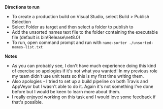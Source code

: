 **Directions to run**
- To create a production build on Visual Studio, select Build > Publish Selection
- Select Folder as target and then select a folder to publish to
- Add the unsorted names text file to the folder containing the executable file (default is bin\Release\net8.0)
- To run, open command prompt and run with `name-sorter ./unsorted-names-list.txt`

**Notes**
- As you can probably see, I don't have much experience doing this kind of exercise so apologies if it's not what you wanted! In my previous role my team didn't use unit tests so this is my first time writing them.
- Also apologies - I tried to set up a build pipeline on both Travis and AppVeyor but I wasn't able to do it. Again it's not something I've done before but I would be keen to learn more about them.
- I really enjoyed working on this task and I would love some feedback if that's possible.
